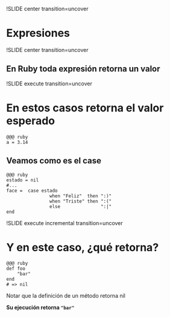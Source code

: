 !SLIDE center transition=uncover
# Expresiones
!SLIDE center transition=uncover
## En Ruby toda expresión retorna un valor 

!SLIDE execute transition=uncover
# En estos casos retorna el valor esperado

	@@@ ruby
	a = 3.14

## Veamos como es el case

	@@@ ruby
	estado = nil
	#...
	face = 	case estado
					when "Feliz"  then ":)"
					when "Triste" then ":("
					else               ":|"
	end

!SLIDE execute incremental transition=uncover
# Y en este caso, ¿qué retorna?

	@@@ ruby
	def foo
		"bar"
	end
	# => nil

Notar que la definición de un método retorna nil

**Su ejecución retorna `"bar"`**

